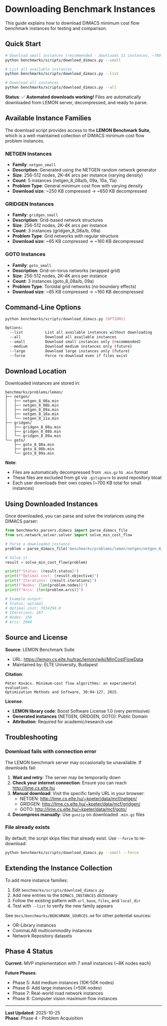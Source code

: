 # Downloading Benchmark Instances

This guide explains how to download DIMACS minimum cost flow benchmark instances for testing and comparison.

## Quick Start

```bash
# Download small instances (recommended - downloads 11 instances, ~700 KB total)
python benchmarks/scripts/download_dimacs.py --small

# List all available instances
python benchmarks/scripts/download_dimacs.py --list

# Download all instances
python benchmarks/scripts/download_dimacs.py --all
```

**Status**: ✅ **Automated downloads working!** Files are automatically downloaded from LEMON server, decompressed, and ready to parse.

## Available Instance Families

The download script provides access to the **LEMON Benchmark Suite**, which is a well-maintained collection of DIMACS minimum cost flow problem instances.

### NETGEN Instances
- **Family**: `netgen_small`
- **Description**: Generated using the NETGEN random network generator
- **Size**: 256-512 nodes, 2K-4K arcs per instance (varying density)
- **Count**: 5 instances (netgen_8_08a/b, 09a, 10a, 11a)
- **Problem Type**: General minimum cost flow with varying density
- **Download size**: ~250 KB compressed → ~650 KB decompressed

### GRIDGEN Instances
- **Family**: `gridgen_small`
- **Description**: Grid-based network structures
- **Size**: 256-512 nodes, 2K-4K arcs per instance
- **Count**: 3 instances (gridgen_8_08a/b, 09a)
- **Problem Type**: Grid networks with regular structure
- **Download size**: ~65 KB compressed → ~160 KB decompressed

### GOTO Instances
- **Family**: `goto_small`
- **Description**: Grid-on-torus networks (wrapped grid)
- **Size**: 256-512 nodes, 2K-4K arcs per instance
- **Count**: 3 instances (goto_8_08a/b, 09a)
- **Problem Type**: Toroidal grid networks (no boundary effects)
- **Download size**: ~65 KB compressed → ~160 KB decompressed

## Command-Line Options

```bash
python benchmarks/scripts/download_dimacs.py [OPTIONS]

Options:
  --list          List all available instances without downloading
  --all           Download all available instances
  --small         Download small instances only (recommended)
  --medium        Download medium instances only (future)
  --large         Download large instances only (future)
  --force         Force re-download even if files exist
```

## Download Location

Downloaded instances are stored in:
```
benchmarks/problems/lemon/
├── netgen/
│   ├── netgen_8_08a.min
│   ├── netgen_8_08b.min
│   ├── netgen_8_09a.min
│   ├── netgen_8_10a.min
│   └── netgen_8_11a.min
├── gridgen/
│   ├── gridgen_8_08a.min
│   ├── gridgen_8_08b.min
│   └── gridgen_8_09a.min
└── goto/
    ├── goto_8_08a.min
    ├── goto_8_08b.min
    └── goto_8_09a.min
```

**Note**: 
- Files are automatically decompressed from `.min.gz` to `.min` format
- These files are excluded from git via `.gitignore` to avoid repository bloat
- Each user downloads their own copies (~700 KB total for small instances)

## Using Downloaded Instances

Once downloaded, you can parse and solve the instances using the DIMACS parser:

```python
from benchmarks.parsers.dimacs import parse_dimacs_file
from src.network_solver.solver import solve_min_cost_flow

# Parse a downloaded instance
problem = parse_dimacs_file('benchmarks/problems/lemon/netgen/netgen_8_08a.min')

# Solve it
result = solve_min_cost_flow(problem)

print(f"Status: {result.status}")
print(f"Optimal cost: {result.objective}")
print(f"Iterations: {result.iterations}")
print(f"Nodes: {len(problem.nodes)}")
print(f"Arcs: {len(problem.arcs)}")

# Example output:
# Status: optimal
# Optimal cost: 3934294.0
# Iterations: 287
# Nodes: 256
# Arcs: 2048
```

## Source and License

**Source**: LEMON Benchmark Suite
- URL: https://lemon.cs.elte.hu/trac/lemon/wiki/MinCostFlowData
- Maintained by: ELTE University, Budapest

**Citation**:
```
Péter Kovács. Minimum-cost flow algorithms: an experimental evaluation.
Optimization Methods and Software, 30:94-127, 2015.
```

**License**:
- **LEMON library code**: Boost Software License 1.0 (very permissive)
- **Generated instances** (NETGEN, GRIDGEN, GOTO): Public Domain
- **Attribution**: Required for academic/research use

## Troubleshooting

### Download fails with connection error

The LEMON benchmark server may occasionally be unavailable. If downloads fail:

1. **Wait and retry**: The server may be temporarily down
2. **Check your internet connection**: Ensure you can reach http://lime.cs.elte.hu
3. **Manual download**: Visit the specific family URL in your browser:
   - NETGEN: http://lime.cs.elte.hu/~kpeter/data/mcf/netgen/
   - GRIDGEN: http://lime.cs.elte.hu/~kpeter/data/mcf/gridgen/
   - GOTO: http://lime.cs.elte.hu/~kpeter/data/mcf/goto/
4. **Decompress manually**: Use `gunzip` on downloaded `.min.gz` files

### File already exists

By default, the script skips files that already exist. Use `--force` to re-download:

```bash
python benchmarks/scripts/download_dimacs.py --small --force
```

## Extending the Instance Collection

To add more instance families:

1. Edit `benchmarks/scripts/download_dimacs.py`
2. Add new entries to the `DIMACS_INSTANCES` dictionary
3. Follow the existing pattern with `url_base`, `files`, and `local_dir`
4. Test with `--list` to verify the new family appears

See `docs/benchmarks/BENCHMARK_SOURCES.md` for other potential sources:
- OR-Library instances
- CommaLAB multicommodity instances
- Network Repository datasets

## Phase 4 Status

**Current**: MVP implementation with 7 small instances (~8K nodes each)

**Future Phases**:
- Phase 5: Add medium instances (10K-50K nodes)
- Phase 6: Add large instances (>50K nodes)
- Phase 7: Real-world road network instances
- Phase 8: Computer vision maximum flow instances

---

**Last Updated**: 2025-10-25  
**Phase**: Phase 4 - Problem Acquisition
